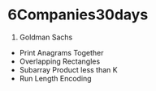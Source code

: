 # 6Companies30days
1. Goldman Sachs
- Print Anagrams Together
- Overlapping Rectangles
- Subarray Product less than K
- Run Length Encoding
